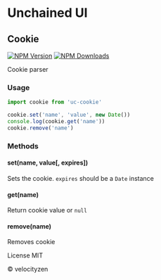 # Unchained UI

## Cookie

[![NPM Version](https://img.shields.io/npm/v/uc-cookie.svg?style=flat-square)](https://www.npmjs.com/package/uc-cookie)
[![NPM Downloads](https://img.shields.io/npm/dt/uc-cookie.svg?style=flat-square)](https://www.npmjs.com/package/uc-cookie)

Cookie parser

### Usage

```js
import cookie from 'uc-cookie'

cookie.set('name', 'value', new Date())
console.log(cookie.get('name'))
cookie.remove('name')

```

### Methods

#### set(name, value[, expires])

Sets the cookie. `expires` should be a `Date` instance

#### get(name)

Return cookie value or `null`

#### remove(name)

Removes cookie

License MIT

© velocityzen
